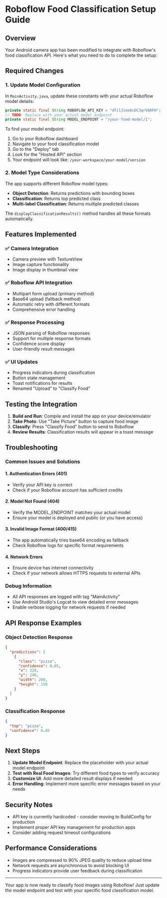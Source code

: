 # Roboflow Food Classification Setup Guide

## Overview
Your Android camera app has been modified to integrate with Roboflow's food classification API. Here's what you need to do to complete the setup:

## Required Changes

### 1. Update Model Configuration
In `MainActivity.java`, update these constants with your actual Roboflow model details:

```java
private static final String ROBOFLOW_API_KEY = "dTilJcee6cDC3qrVQKFH";
// TODO: Replace with your actual model endpoint
private static final String MODEL_ENDPOINT = "/your-food-model/1";
```

To find your model endpoint:
1. Go to your Roboflow dashboard
2. Navigate to your food classification model
3. Go to the "Deploy" tab
4. Look for the "Hosted API" section
5. Your endpoint will look like: `/your-workspace/your-model/version`

### 2. Model Type Considerations
The app supports different Roboflow model types:
- **Object Detection**: Returns predictions with bounding boxes
- **Classification**: Returns top predicted class
- **Multi-label Classification**: Returns multiple predicted classes

The `displayClassificationResults()` method handles all these formats automatically.

## Features Implemented

### ✅ Camera Integration
- Camera preview with TextureView
- Image capture functionality
- Image display in thumbnail view

### ✅ Roboflow API Integration
- Multipart form upload (primary method)
- Base64 upload (fallback method)
- Automatic retry with different formats
- Comprehensive error handling

### ✅ Response Processing
- JSON parsing of Roboflow responses
- Support for multiple response formats
- Confidence score display
- User-friendly result messages

### ✅ UI Updates
- Progress indicators during classification
- Button state management
- Toast notifications for results
- Renamed "Upload" to "Classify Food"

## Testing the Integration

1. **Build and Run**: Compile and install the app on your device/emulator
2. **Take Photo**: Use "Take Picture" button to capture food image
3. **Classify**: Press "Classify Food" button to send to Roboflow
4. **Review Results**: Classification results will appear in a toast message

## Troubleshooting

### Common Issues and Solutions

#### 1. Authentication Errors (401)
- Verify your API key is correct
- Check if your Roboflow account has sufficient credits

#### 2. Model Not Found (404)
- Verify the MODEL_ENDPOINT matches your actual model
- Ensure your model is deployed and public (or you have access)

#### 3. Invalid Image Format (400/415)
- The app automatically tries base64 encoding as fallback
- Check Roboflow logs for specific format requirements

#### 4. Network Errors
- Ensure device has internet connectivity
- Check if your network allows HTTPS requests to external APIs

### Debug Information
- All API responses are logged with tag "MainActivity"
- Use Android Studio's Logcat to view detailed error messages
- Enable verbose logging for network requests if needed

## API Response Examples

### Object Detection Response
```json
{
  "predictions": [
    {
      "class": "pizza",
      "confidence": 0.85,
      "x": 320,
      "y": 240,
      "width": 200,
      "height": 150
    }
  ]
}
```

### Classification Response
```json
{
  "top": "pizza",
  "confidence": 0.85
}
```

## Next Steps

1. **Update Model Endpoint**: Replace the placeholder with your actual model endpoint
2. **Test with Real Food Images**: Try different food types to verify accuracy
3. **Customize UI**: Add more detailed result displays if needed
4. **Error Handling**: Implement more specific error messages based on your needs

## Security Notes

- API key is currently hardcoded - consider moving to BuildConfig for production
- Implement proper API key management for production apps
- Consider adding request timeout configurations

## Performance Considerations

- Images are compressed to 90% JPEG quality to reduce upload time
- Network requests are asynchronous to avoid blocking UI
- Progress indicators provide user feedback during classification

---

Your app is now ready to classify food images using Roboflow! Just update the model endpoint and test with your specific food classification model.
